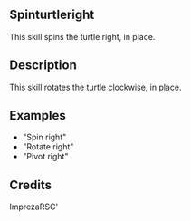 ## Spinturtleright
This skill spins the turtle right, in place.

## Description
This skill rotates the turtle clockwise, in place.

## Examples
 - "Spin right"
 - "Rotate right"
 - "Pivot right"


## Credits
ImprezaRSC'


